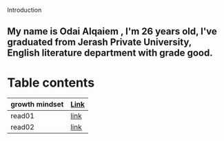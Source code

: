 Introduction

## My name is Odai Alqaiem , I'm 26 years old, I've graduated from Jerash Private University, English literature department with grade good.       

# Table contents
| growth mindset | [Link](https://odaialqaiem.github.io/Reading-notes/growthmindset)   |
| --- | ----------- |
|read01 |  [link](https://odaialqaiem.github.io/Reading-notes/Read01) |
|  read02  |  [link](https://odaialqaiem.github.io/Reading-notes/Read02)|



